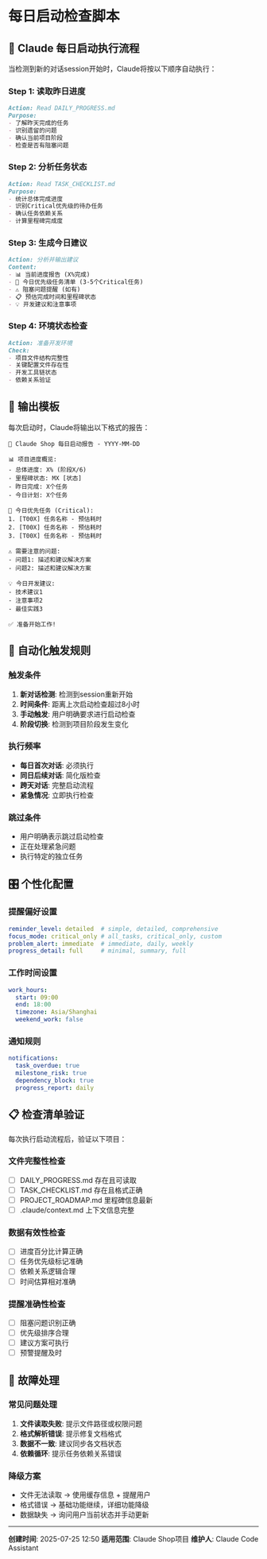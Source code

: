 # 每日启动检查脚本

## 🚀 Claude 每日启动执行流程

当检测到新的对话session开始时，Claude将按以下顺序自动执行：

### Step 1: 读取昨日进度
```markdown
Action: Read DAILY_PROGRESS.md
Purpose: 
- 了解昨天完成的任务
- 识别遗留的问题
- 确认当前项目阶段
- 检查是否有阻塞问题
```

### Step 2: 分析任务状态  
```markdown
Action: Read TASK_CHECKLIST.md
Purpose:
- 统计总体完成进度
- 识别Critical优先级的待办任务
- 确认任务依赖关系
- 计算里程碑完成度
```

### Step 3: 生成今日建议
```markdown
Action: 分析并输出建议
Content:
- 📊 当前进度报告 (X%完成)
- 🎯 今日优先级任务清单 (3-5个Critical任务)
- ⚠️ 阻塞问题提醒 (如有)
- 📋 预估完成时间和里程碑状态
- 💡 开发建议和注意事项
```

### Step 4: 环境状态检查
```markdown
Action: 准备开发环境
Check:
- 项目文件结构完整性
- 关键配置文件存在性
- 开发工具链状态
- 依赖关系验证
```

## 📝 输出模板

每次启动时，Claude将输出以下格式的报告：

```
🌅 Claude Shop 每日启动报告 - YYYY-MM-DD

📊 项目进度概览:
- 总体进度: X% (阶段X/6)
- 里程碑状态: MX [状态]
- 昨日完成: X个任务
- 今日计划: X个任务

🎯 今日优先任务 (Critical):
1. [T00X] 任务名称 - 预估耗时
2. [T00X] 任务名称 - 预估耗时  
3. [T00X] 任务名称 - 预估耗时

⚠️ 需要注意的问题:
- 问题1: 描述和建议解决方案
- 问题2: 描述和建议解决方案

💡 今日开发建议:
- 技术建议1
- 注意事项2
- 最佳实践3

✅ 准备开始工作!
```

## 🔄 自动化触发规则

### 触发条件
1. **新对话检测**: 检测到session重新开始
2. **时间条件**: 距离上次启动检查超过8小时
3. **手动触发**: 用户明确要求进行启动检查
4. **阶段切换**: 检测到项目阶段发生变化

### 执行频率
- **每日首次对话**: 必须执行
- **同日后续对话**: 简化版检查
- **跨天对话**: 完整启动流程
- **紧急情况**: 立即执行检查

### 跳过条件
- 用户明确表示跳过启动检查
- 正在处理紧急问题
- 执行特定的独立任务

## 🎛️ 个性化配置

### 提醒偏好设置
```yaml
reminder_level: detailed  # simple, detailed, comprehensive
focus_mode: critical_only # all_tasks, critical_only, custom
problem_alert: immediate  # immediate, daily, weekly
progress_detail: full     # minimal, summary, full
```

### 工作时间设置
```yaml
work_hours:
  start: 09:00
  end: 18:00
  timezone: Asia/Shanghai
  weekend_work: false
```

### 通知规则
```yaml
notifications:
  task_overdue: true
  milestone_risk: true
  dependency_block: true
  progress_report: daily
```

## 📋 检查清单验证

每次执行启动流程后，验证以下项目：

### 文件完整性检查
- [ ] DAILY_PROGRESS.md 存在且可读取
- [ ] TASK_CHECKLIST.md 存在且格式正确
- [ ] PROJECT_ROADMAP.md 里程碑信息最新
- [ ] .claude/context.md 上下文信息完整

### 数据有效性检查  
- [ ] 进度百分比计算正确
- [ ] 任务优先级标记准确
- [ ] 依赖关系逻辑合理
- [ ] 时间估算相对准确

### 提醒准确性检查
- [ ] 阻塞问题识别正确
- [ ] 优先级排序合理
- [ ] 建议方案可执行
- [ ] 预警提醒及时

## 🔧 故障处理

### 常见问题处理
1. **文件读取失败**: 提示文件路径或权限问题
2. **格式解析错误**: 提示修复文档格式
3. **数据不一致**: 建议同步各文档状态
4. **依赖循环**: 提示任务依赖关系错误

### 降级方案
- 文件无法读取 → 使用缓存信息 + 提醒用户
- 格式错误 → 基础功能继续，详细功能降级
- 数据缺失 → 询问用户当前状态并手动更新

---

**创建时间**: 2025-07-25 12:50
**适用范围**: Claude Shop项目
**维护人**: Claude Code Assistant